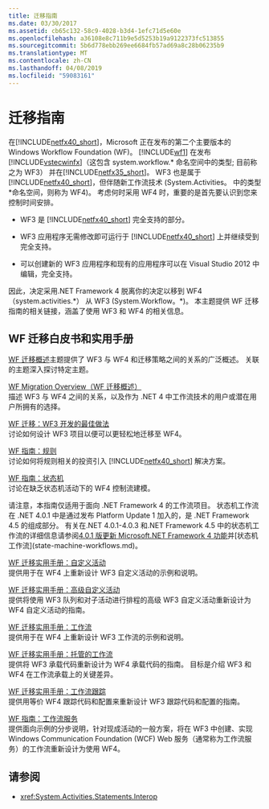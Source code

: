 ```yaml
---
title: 迁移指南
ms.date: 03/30/2017
ms.assetid: cb65c132-58c9-4028-b3d4-1efc71d5e60e
ms.openlocfilehash: a36108e8c711b9e5d5253b19a9122373fc513855
ms.sourcegitcommit: 5b6d778ebb269ee6684fb57ad69a8c28b06235b9
ms.translationtype: MT
ms.contentlocale: zh-CN
ms.lasthandoff: 04/08/2019
ms.locfileid: "59083161"
---
```

# <a name="migration-guidance"></a>迁移指南
在[!INCLUDE[netfx40_short](../../../includes/netfx40-short-md.md)]，Microsoft 正在发布的第二个主要版本的 Windows Workflow Foundation (WF)。 [!INCLUDE[wf1](../../../includes/wf1-md.md)] 在发布[!INCLUDE[vstecwinfx](../../../includes/vstecwinfx-md.md)]（这包含 system.workflow.* 命名空间中的类型; 目前称之为 WF3） 并在[!INCLUDE[netfx35_short](../../../includes/netfx35-short-md.md)]。 WF3 也是属于[!INCLUDE[netfx40_short](../../../includes/netfx40-short-md.md)]，但伴随新工作流技术 (System.Activities。 中的类型\*命名空间，则称为 WF4)。 考虑何时采用 WF4 时，重要的是首先要认识到您来控制时间安排。  
  
-   WF3 是 [!INCLUDE[netfx40_short](../../../includes/netfx40-short-md.md)] 完全支持的部分。  
  
-   WF3 应用程序无需修改即可运行于 [!INCLUDE[netfx40_short](../../../includes/netfx40-short-md.md)] 上并继续受到完全支持。  
  
-   可以创建新的 WF3 应用程序和现有的应用程序可以在 Visual Studio 2012 中编辑，完全支持。  
  
 因此，决定采用.NET Framework 4 脱离你的决定以移到 WF4 （system.activities.*） 从 WF3 (System.Workflow。\*)。 本主题提供 WF 迁移指南的相关链接，涵盖了使用 WF3 和 WF4 的相关信息。  
  
## <a name="wf-migration-whitepapers-and-cookbooks"></a>WF 迁移白皮书和实用手册  
 [WF 迁移概述](https://go.microsoft.com/fwlink/?LinkId=153873)主题提供了 WF3 与 WF4 和迁移策略之间的关系的广泛概述。 关联的主题深入探讨特定主题。  
  
 [WF Migration Overview（WF 迁移概述）](https://go.microsoft.com/fwlink/?LinkId=153873)  
 描述 WF3 与 WF4 之间的关系，以及作为 .NET 4 中工作流技术的用户或潜在用户所拥有的选择。  
  
 [WF 迁移：WF3 开发的最佳做法](https://go.microsoft.com/fwlink/?LinkId=153852)  
 讨论如何设计 WF3 项目以便可以更轻松地迁移至 WF4。  
  
 [WF 指南：规则](https://go.microsoft.com/fwlink/?LinkId=153854)  
 讨论如何将规则相关的投资引入 [!INCLUDE[netfx40_short](../../../includes/netfx40-short-md.md)] 解决方案。  
  
 [WF 指南：状态机](https://go.microsoft.com/fwlink/?LinkId=153855)  
 讨论在缺乏状态机活动下的 WF4 控制流建模。  
  
 请注意，本指南仅适用于面向 .NET Framework 4 的工作流项目。 状态机工作流在 .NET 4.0.1 中是通过发布 Platform Update 1 加入的，是 .NET Framework 4.5 的组成部分。 有关在.NET 4.0.1-4.0.3 和.NET Framework 4.5 中的状态机工作流的详细信息请参阅[4.0.1 版更新 Microsoft.NET Framework 4 功能](https://docs.microsoft.com/previous-versions/dotnet/netframework-4.0/hh290669(v=vs.100))并[状态机工作流](state-machine-workflows.md)。  
  
 [WF 迁移实用手册：自定义活动](https://go.microsoft.com/fwlink/?LinkId=153856)  
 提供用于在 WF4 上重新设计 WF3 自定义活动的示例和说明。  
  
 [WF 迁移实用手册：高级自定义活动](https://go.microsoft.com/fwlink/?LinkId=275560)  
 提供将使用 WF3 队列和对子活动进行排程的高级 WF3 自定义活动重新设计为 WF4 自定义活动的指南。  
  
 [WF 迁移实用手册：工作流](https://go.microsoft.com/fwlink/?LinkId=153858)  
 提供用于在 WF4 上重新设计 WF3 工作流的示例和说明。  
  
 [WF 迁移实用手册：托管的工作流](https://go.microsoft.com/fwlink/?LinkId=275561)  
 提供将 WF3 承载代码重新设计为 WF4 承载代码的指南。 目标是介绍 WF3 和 WF4 在工作流承载上的关键差异。  
  
 [WF 迁移实用手册：工作流跟踪](https://go.microsoft.com/fwlink/?LinkId=275562)  
 提供用等价 WF4 跟踪代码和配置来重新设计 WF3 跟踪代码和配置的指南。  
  
 [WF 指南：工作流服务](https://go.microsoft.com/fwlink/?LinkId=275564)  
 提供面向示例的分步说明，针对现成活动的一般方案，将在 WF3 中创建、实现 Windows Communication Foundation (WCF) Web 服务（通常称为工作流服务）的工作流重新设计为使用 WF4。  
  
## <a name="see-also"></a>请参阅

- <xref:System.Activities.Statements.Interop>
